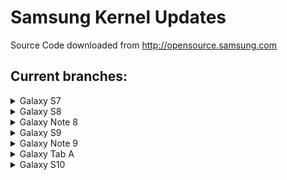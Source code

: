 # Samsung Kernel Updates
Source Code downloaded from http://opensource.samsung.com

## Current branches:

<details>
<summary>Galaxy S7</summary>

- [G93XX-TW601](https://github.com/djb77/samsung-kernel/tree/G93XX-TW601) - (Galaxy S7 / S7 Edge MarshMallow 6.0.1)
- [G93XX-TW7](https://github.com/djb77/samsung-kernel/tree/G93XX-TW7) - (Galaxy S7 / S7 Edge Nougat 7)
- [G93XX-TW8](https://github.com/djb77/samsung-kernel/tree/G93XX-TW8) - (Galaxy S7 / S7 Edge Oreo 8)
- [G93XX-ALL](https://github.com/djb77/samsung-kernel/tree/G93XX-ALL) - (Galaxy S7 / S7 Edge MarshMallow 6.0.1 + Nougat 7 + Oreo 8)
</details>

<details>
<summary>Galaxy S8</summary>

- [G95XX-TW7](https://github.com/djb77/samsung-kernel/tree/G95XX-TW7) - (Galaxy S8 / S8+ Nougat 7)
- [G95XX-TW8](https://github.com/djb77/samsung-kernel/tree/G95XX-TW8) - (Galaxy S8 / S8+ Oreo 8)
- [G95XX-TW9](https://github.com/djb77/samsung-kernel/tree/G95XX-TW9) - (Galaxy S8 / S8+ Pie 9)
- [G95XX-ALL](https://github.com/djb77/samsung-kernel/tree/G95XX-ALL) - (Galaxy S8 / S8+ Nougat 7 + Oreo 8)
</details>

<details>
<summary>Galaxy Note 8</summary>

- [N95XX-TW711](https://github.com/djb77/samsung-kernel/tree/N95XX-TW711) - (Galaxy Note 8 Nougat 7.1.1)
- [N95XX-TW8](https://github.com/djb77/samsung-kernel/tree/N95XX-TW8) - (Galaxy Note 8 Oreo 8)
- [N95XX-ALL](https://github.com/djb77/samsung-kernel/tree/N95XX-ALL) - (Note 8 Nougat 7.1.1 + Oreo 8)
</details>

<details>
<summary>Galaxy S9</summary>

- [G96XX-TW8](https://github.com/djb77/samsung-kernel/tree/G96XX-TW8) - (Galaxy S9 Oreo 8)
- [G96XX-TW9](https://github.com/djb77/samsung-kernel/tree/G96XX-TW9) - (Galaxy S9 Pie 9)
- [G96XX-TW10](https://github.com/djb77/samsung-kernel/tree/G96XX-TW10) - (Galaxy S9 Q 10)
- [G96XX-ALL](https://github.com/djb77/samsung-kernel/tree/G96XX-ALL) - (Galaxy S9 Oreo 8 + Pie 9 + Q 10)
</details>

<details>
<summary>Galaxy Note 9</summary>

- [N96XX-TW811](https://github.com/djb77/samsung-kernel/tree/N96XX-TW811) - (Galaxy Note 9 Oreo 8.1.1)
- [N96XX-TW9](https://github.com/djb77/samsung-kernel/tree/N96XX-TW9) - (Galaxy Note 9 Pie 9)
- [N96XX-TW10](https://github.com/djb77/samsung-kernel/tree/N96XX-TW10) - (Galaxy Note 9 Q 10)
- [N96XX-ALL](https://github.com/djb77/samsung-kernel/tree/N96XX-ALL) - (Galaxy Note 9 Oreo 8.1.1 + Pie 9 + Q 10)
</details>

<details>
<summary>Galaxy Tab A</summary>

- [T380-TW711](https://github.com/djb77/samsung-kernel/tree/T380-TW711) - (Galaxy Tab A Nougat 7.1.1)
- [T380-TW81](https://github.com/djb77/samsung-kernel/tree/T380-TW81) - (Galaxy Tab A Oreo 8.1)
- [T380-ALL](https://github.com/djb77/samsung-kernel/tree/T380-ALL) - (Galaxy Tab A Nougat 7.1.1 + Oreo 8.1)
</details>

<details>
<summary>Galaxy S10</summary>

- [G97XX-TW9](https://github.com/djb77/samsung-kernel/tree/G97XX-TW9) - (Galaxy S10 Pie 9)
</details>


